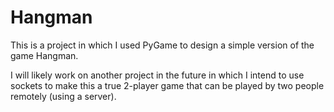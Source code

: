 # Hangman

This is a project in which I used PyGame to design a simple version of the game Hangman.

I will likely work on another project in the future in which I intend to use sockets to make this a true 2-player game that can be played by two people remotely (using a server).